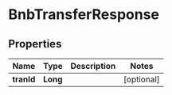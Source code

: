 

# BnbTransferResponse


## Properties

| Name | Type | Description | Notes |
|------------ | ------------- | ------------- | -------------|
|**tranId** | **Long** |  |  [optional] |



